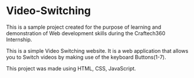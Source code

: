 # Video-Switching
This is a sample project created for the purpose of learning and demonstration of Web development skills during the Craftech360 Internship.

This is a simple Video Switching website. It is a web application that allows you to Switch videos by making use of the keyboard Buttons(1-7).

This project was made using HTML, CSS, JavaScript.
